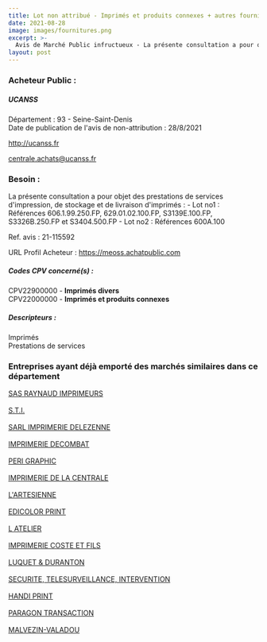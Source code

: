 ```yaml
---
title: Lot non attribué - Imprimés et produits connexes + autres fournitures
date: 2021-08-28
image: images/fournitures.png
excerpt: >-
  Avis de Marché Public infructueux - La présente consultation a pour objet des prestations de services d'impression, de stockage et de livraison d'imprimés
layout: post
---
```


### Acheteur Public :
##### UCANSS
Département : 93 - Seine-Saint-Denis<br/>
Date de publication de l'avis de non-attribution : 28/8/2021


http://ucanss.fr

centrale.achats@ucanss.fr


### Besoin :

La présente consultation a pour objet des prestations de services d'impression, de stockage et de livraison d'imprimés : - Lot no1 : Références 606.1.99.250.FP, 629.01.02.100.FP, S3139E.100.FP, S3326B.250.FP et S3404.500.FP - Lot no2 : Références 600A.100

Ref. avis : 21-115592

URL Profil Acheteur : https://meoss.achatpublic.com

##### Codes CPV concerné(s) :
CPV22900000 - **Imprimés divers** <br/>
CPV22000000 - **Imprimés et produits connexes** <br/>

##### Descripteurs :
Imprimés <br/>
Prestations de services <br/>

### Entreprises ayant déjà emporté des marchés similaires dans ce département
<a href="/entreprise-545/siren-317734804">SAS RAYNAUD IMPRIMEURS</a><br/><br/>
<a href="/entreprise-546/siren-320353279">S.T.I.</a><br/><br/>
<a href="/entreprise-547/siren-326117959">SARL IMPRIMERIE DELEZENNE</a><br/><br/>
<a href="/entreprise-547/siren-327098430">IMPRIMERIE DECOMBAT</a><br/><br/>
<a href="/entreprise-549/siren-344987276">PERI GRAPHIC</a><br/><br/>
<a href="/entreprise-551/siren-358201267">IMPRIMERIE DE LA CENTRALE</a><br/><br/>
<a href="/entreprise-551/siren-367200458">L'ARTESIENNE</a><br/><br/>
<a href="/entreprise-552/siren-383902152">EDICOLOR PRINT</a><br/><br/>
<a href="/entreprise-561/siren-441877271">L ATELIER</a><br/><br/>
<a href="/entreprise-563/siren-453414070">IMPRIMERIE COSTE ET FILS</a><br/><br/>
<a href="/entreprise-564/siren-480011170">LUQUET & DURANTON</a><br/><br/>
<a href="/entreprise-568/siren-505394213">SECURITE, TELESURVEILLANCE, INTERVENTION</a><br/><br/>
<a href="/entreprise-570/siren-524682887">HANDI PRINT</a><br/><br/>
<a href="/entreprise-574/siren-775722218">PARAGON TRANSACTION</a><br/><br/>
<a href="/entreprise-580/siren-829102631">MALVEZIN-VALADOU</a><br/><br/>

